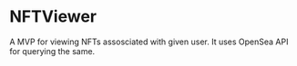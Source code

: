 # NFTViewer

A MVP for viewing NFTs assosciated with given user. It uses OpenSea API for querying the same.
